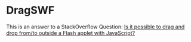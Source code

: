 # DragSWF

This is an answer to a StackOverflow Question: [Is it possible to drag and drop from/to outside a Flash applet with JavaScript?](http://stackoverflow.com/questions/82509/is-it-possible-to-drag-and-drop-from-to-outside-a-flash-applet-with-javascript/85542?noredirect=1#comment52975171_85542)
